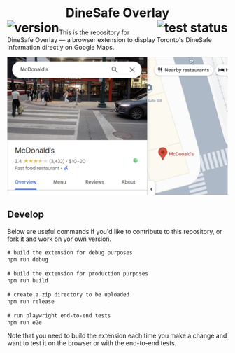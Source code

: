 <div align="center">
    <h1>
        DineSafe Overlay
        <br clear="all" />
        <img src="https://img.shields.io/badge/version-0.1-blue" alt="version" align="left" />
        <a href="https://github.com/AryanAb/health-inspector/actions"><img src="https://img.shields.io/github/actions/workflow/status/AryanAb/health-inspector/playwright.yml" alt="test status" align="right"/></a>
    </h1>
</div>

This is the repository for DineSafe Overlay — a browser extension to display Toronto's DineSafe information directly on Google Maps.

![Example Image](images/example.png)

## Develop

Below are useful commands if you'd like to contribute to this repository, or fork it and work on yor own version.

```
# build the extension for debug purposes
npm run debug

# build the extension for production purposes
npm run build

# create a zip directory to be uploaded 
npm run release

# run playwright end-to-end tests
npm run e2e
```

Note that you need to build the extension each time you make a change and want to test it on the browser or with the end-to-end tests.
